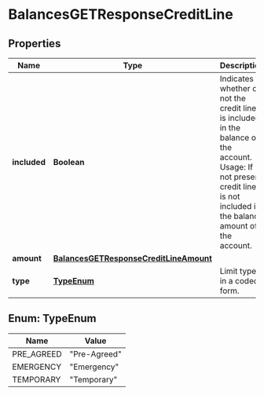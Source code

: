 
# BalancesGETResponseCreditLine

## Properties
Name | Type | Description | Notes
------------ | ------------- | ------------- | -------------
**included** | **Boolean** | Indicates whether or not the credit line is included in the balance of the account. Usage: If not present, credit line is not included in the balance amount of the account. | 
**amount** | [**BalancesGETResponseCreditLineAmount**](BalancesGETResponseCreditLineAmount.md) |  |  [optional]
**type** | [**TypeEnum**](#TypeEnum) | Limit type, in a coded form. |  [optional]


<a name="TypeEnum"></a>
## Enum: TypeEnum
Name | Value
---- | -----
PRE_AGREED | &quot;Pre-Agreed&quot;
EMERGENCY | &quot;Emergency&quot;
TEMPORARY | &quot;Temporary&quot;



